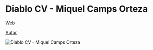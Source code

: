# Diablo CV - Miquel Camps Orteza

[Web](https://vivirenremoto.github.io/diablocv/)

[Autor](https://twitter.com/vivirenremoto)

![Diablo CV - Miquel Camps Orteza](https://vivirenremoto.github.io/diablocv/static/social2.png)
